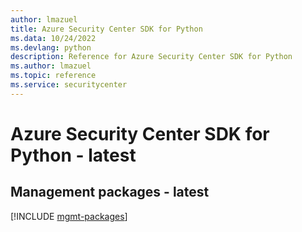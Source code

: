 ```yaml
---
author: lmazuel
title: Azure Security Center SDK for Python
ms.data: 10/24/2022
ms.devlang: python
description: Reference for Azure Security Center SDK for Python
ms.author: lmazuel
ms.topic: reference
ms.service: securitycenter
---
```

# Azure Security Center SDK for Python - latest

## Management packages - latest
[!INCLUDE [mgmt-packages](security-center-mgmt-index.md)]